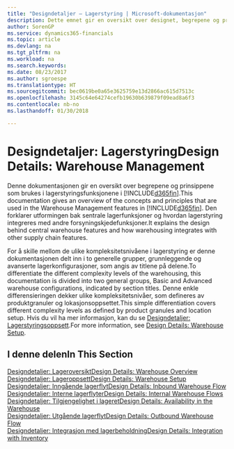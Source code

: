 ```yaml
---
title: "Designdetaljer – Lagerstyring | Microsoft-dokumentasjon"
description: Dette emnet gir en oversikt over designet, begrepene og prinsippene bak funksjonene for lagerstyring i Finance and Operations, Business edition.
author: SorenGP
ms.service: dynamics365-financials
ms.topic: article
ms.devlang: na
ms.tgt_pltfrm: na
ms.workload: na
ms.search.keywords: 
ms.date: 08/23/2017
ms.author: sgroespe
ms.translationtype: HT
ms.sourcegitcommit: bec0619be0a65e3625759e13d2866ac615d7513c
ms.openlocfilehash: 3145c64e64274cefb19630b639879f09ead8a6f3
ms.contentlocale: nb-no
ms.lasthandoff: 01/30/2018

---
```

# <a name="design-details-warehouse-management"></a><span data-ttu-id="5b9be-103">Designdetaljer: Lagerstyring</span><span class="sxs-lookup"><span data-stu-id="5b9be-103">Design Details: Warehouse Management</span></span>
<span data-ttu-id="5b9be-104">Denne dokumentasjonen gir en oversikt over begrepene og prinsippene som brukes i lagerstyringsfunksjonene i [!INCLUDE[d365fin](includes/d365fin_md.md)].</span><span class="sxs-lookup"><span data-stu-id="5b9be-104">This documentation gives an overview of the concepts and principles that are used in the Warehouse Management features in [!INCLUDE[d365fin](includes/d365fin_md.md)].</span></span> <span data-ttu-id="5b9be-105">Den forklarer utformingen bak sentrale lagerfunksjoner og hvordan lagerstyring integreres med andre forsyningskjedefunksjoner.</span><span class="sxs-lookup"><span data-stu-id="5b9be-105">It explains the design behind central warehouse features and how warehousing integrates with other supply chain features.</span></span>  

<span data-ttu-id="5b9be-106">For å skille mellom de ulike kompleksitetsnivåene i lagerstyring er denne dokumentasjonen delt inn i to generelle grupper, grunnleggende og avanserte lagerkonfigurasjoner, som angis av titlene på delene.</span><span class="sxs-lookup"><span data-stu-id="5b9be-106">To differentiate the different complexity levels of the warehousing, this documentation is divided into two general groups, Basic and Advanced warehouse configurations, indicated by section titles.</span></span> <span data-ttu-id="5b9be-107">Denne enkle differensieringen dekker ulike kompleksitetsnivåer, som defineres av produktgranuler og lokasjonsoppsettet.</span><span class="sxs-lookup"><span data-stu-id="5b9be-107">This simple differentiation covers different complexity levels as defined by product granules and location setup.</span></span> <span data-ttu-id="5b9be-108">Hvis du vil ha mer informasjon, kan du se [Designdetaljer: Lagerstyringsoppsett](design-details-warehouse-setup.md).</span><span class="sxs-lookup"><span data-stu-id="5b9be-108">For more information, see [Design Details: Warehouse Setup](design-details-warehouse-setup.md).</span></span>  

## <a name="in-this-section"></a><span data-ttu-id="5b9be-109">I denne delen</span><span class="sxs-lookup"><span data-stu-id="5b9be-109">In This Section</span></span>  
[<span data-ttu-id="5b9be-110">Designdetaljer: Lageroversikt</span><span class="sxs-lookup"><span data-stu-id="5b9be-110">Design Details: Warehouse Overview</span></span>](design-details-warehouse-overview.md)  
[<span data-ttu-id="5b9be-111">Designdetaljer: Lageroppsett</span><span class="sxs-lookup"><span data-stu-id="5b9be-111">Design Details: Warehouse Setup</span></span>](design-details-warehouse-setup.md)  
[<span data-ttu-id="5b9be-112">Designdetaljer: Inngående lagerflyt</span><span class="sxs-lookup"><span data-stu-id="5b9be-112">Design Details: Inbound Warehouse Flow</span></span>](design-details-inbound-warehouse-flow.md)  
[<span data-ttu-id="5b9be-113">Designdetaljer: Interne lagerflyter</span><span class="sxs-lookup"><span data-stu-id="5b9be-113">Design Details: Internal Warehouse Flows</span></span>](design-details-internal-warehouse-flows.md)  
[<span data-ttu-id="5b9be-114">Designdetaljer: Tilgjengelighet i lageret</span><span class="sxs-lookup"><span data-stu-id="5b9be-114">Design Details: Availability in the Warehouse</span></span>](design-details-availability-in-the-warehouse.md)  
[<span data-ttu-id="5b9be-115">Designdetaljer: Utgående lagerflyt</span><span class="sxs-lookup"><span data-stu-id="5b9be-115">Design Details: Outbound Warehouse Flow</span></span>](design-details-outbound-warehouse-flow.md)  
[<span data-ttu-id="5b9be-116">Designdetaljer: Integrasjon med lagerbeholdning</span><span class="sxs-lookup"><span data-stu-id="5b9be-116">Design Details: Integration with Inventory</span></span>](design-details-integration-with-inventory.md)

